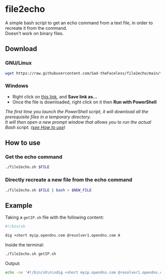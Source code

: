 # file2echo
A simple bash script to get an echo command from a text file, in order to recreate it from the command.  
Doesn't work on binary files.

## Download
### GNU/Linux
```bash
wget https://raw.githubusercontent.com/Sad-theFaceless/file2echo/main/file2echo.sh && chmod +x file2echo.sh
```
### Windows
- Right click on [this link](https://github.com/Sad-theFaceless/file2echo/raw/main/file2echo.ps1), and **Save link as...**
- Once the file is downloaded, right click on it then **Run with PowerShell**

*The first time you launch the PowerShell script, it will download all the prerequisite files in a temporary directory.  
It will then open a new prompt window that allows you to run the actual Bash script. ([see How to use](#how-to-use))*

## How to use
### Get the echo command
```bash
./file2echo.sh $FILE
```
### Directly recreate a new file from the echo command
```bash
./file2echo.sh $FILE | bash > $NEW_FILE
```

## Example
Taking a `getIP.sh` file with the following content:
```bash
#!/bin/sh

dig +short myip.opendns.com @resolver1.opendns.com A
```
Inside the terminal:
```bash
./file2echo.sh getIP.sh
```
Output:
```bash
echo -ne '#!/bin/sh\n\ndig +short myip.opendns.com @resolver1.opendns.com A\n'
```
